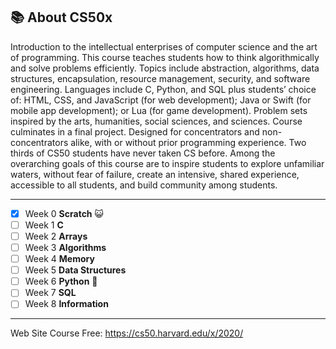 ## :books: About CS50x

Introduction to the intellectual enterprises of computer science and the art of programming. This course teaches students how to think algorithmically and solve problems efficiently. Topics include abstraction, algorithms, data structures, encapsulation, resource management, security, and software engineering. Languages include C, Python, and SQL plus students’ choice of: HTML, CSS, and JavaScript (for web development); Java or Swift (for mobile app development); or Lua (for game development). Problem sets inspired by the arts, humanities, social sciences, and sciences. Course culminates in a final project. Designed for concentrators and non-concentrators alike, with or without prior programming experience. Two thirds of CS50 students have never taken CS before. Among the overarching goals of this course are to inspire students to explore unfamiliar waters, without fear of failure, create an intensive, shared experience, accessible to all students, and build community among students.

---

- [x] Week 0 **Scratch** 😺  
- [ ] Week 1 **C** 
- [ ] Week 2 **Arrays**
- [ ] Week 3 **Algorithms**
- [ ] Week 4 **Memory**
- [ ] Week 5 **Data Structures**
- [ ] Week 6 **Python** 🐍
- [ ] Week 7 **SQL**
- [ ] Week 8 **Information**

---


Web Site Course Free: https://cs50.harvard.edu/x/2020/
